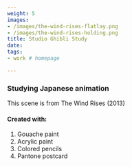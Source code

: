 ```yaml
---
weight: 5
images:
- /images/the-wind-rises-flatlay.png
- /images/the-wind-rises-holding.png
title: Studio Ghibli Study
date: 
tags:
- work # homepage

---
```

### Studying Japanese animation
This scene is from The Wind Rises (2013)

#### Created with:

1. Gouache paint
2. Acrylic paint
3. Colored pencils
4. Pantone postcard
